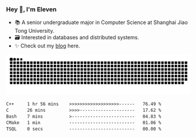 ### Hey 👋, I'm Eleven

- 📚 A senior undergraduate major in Computer Science at Shanghai Jiao Tong University.
- 🗃️ Interested in databases and distributed systems.
- ✨ Check out my [blog](https://blog.eleven.wiki) here.

![github contribution grid snake animation](https://raw.githubusercontent.com/El-even-11/El-even-11/output/github-contribution-grid-snake.svg)

<!--START_SECTION:waka-->

```txt
C++     1 hr 56 mins    >>>>>>>>>>>>>>>>>>>------   76.49 %
C       26 mins         >>>>---------------------   17.62 %
Bash    7 mins          >------------------------   04.83 %
CMake   1 min           -------------------------   01.06 %
TSQL    0 secs          -------------------------   00.00 %
```

<!--END_SECTION:waka-->
